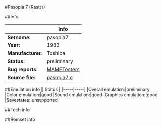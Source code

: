 #Pasopia 7 (Raster)

##Info

||Info|
|-----|-----|
|**Setname:**|pasopia7
|**Year:**|1983
|**Manufacturer:**|Toshiba
|**Status:**|preliminary
|**Bug reports:**|[MAMETesters](http://mametesters.org/view_all_set.php?type=1&temporary=y&search=pasopia7.c)
|**Source file:**|[pasopia7.c](https://github.com/mamedev/mame/blob/master/src/mess/drivers/pasopia7.c)

##Emulation info
|| Status |
|-----|-----|
|Overall emulation:|preliminary
|Color emulation:|good
|Sound emulation:|good
|Graphics emulation:|good
|Savestates:|unsupported

##Tech info

##Romset info

<!--- START OF EDITED COMMENT DO NOT TOUCH TEXT ABOVE-->
